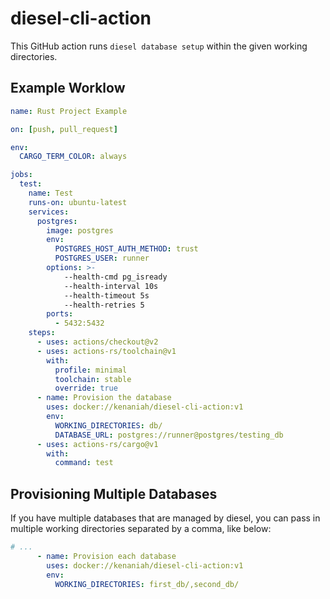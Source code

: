 # diesel-cli-action

This GitHub action runs `diesel database setup` within the given working directories.

## Example Worklow
```yaml
name: Rust Project Example

on: [push, pull_request]

env:
  CARGO_TERM_COLOR: always

jobs:
  test:
    name: Test
    runs-on: ubuntu-latest
    services:
      postgres:
        image: postgres
        env:
          POSTGRES_HOST_AUTH_METHOD: trust
          POSTGRES_USER: runner
        options: >-
            --health-cmd pg_isready
            --health-interval 10s
            --health-timeout 5s
            --health-retries 5
        ports:
          - 5432:5432
    steps:
      - uses: actions/checkout@v2
      - uses: actions-rs/toolchain@v1
        with:
          profile: minimal
          toolchain: stable
          override: true
      - name: Provision the database
        uses: docker://kenaniah/diesel-cli-action:v1
        env:
          WORKING_DIRECTORIES: db/
          DATABASE_URL: postgres://runner@postgres/testing_db
      - uses: actions-rs/cargo@v1
        with:
          command: test
```

## Provisioning Multiple Databases

If you have multiple databases that are managed by diesel, you can pass in multiple working directories separated by a comma, like below:

```yaml
# ...
      - name: Provision each database
        uses: docker://kenaniah/diesel-cli-action:v1
        env:
          WORKING_DIRECTORIES: first_db/,second_db/
```
